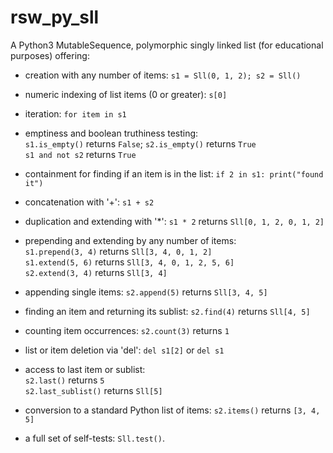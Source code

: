 # rsw_py_sll
A Python3 MutableSequence, polymorphic singly linked list (for educational purposes) offering:

* creation with any number of items: `s1 = Sll(0, 1, 2); s2 = Sll()`

* numeric indexing of list items (0 or greater): `s[0]`

* iteration: `for item in s1`

* emptiness and boolean truthiness testing:<br>
          `s1.is_empty()` returns `False`; `s2.is_empty()` returns `True`<br>
		  `s1 and not s2` returns `True`

* containment for finding if an item is in the list: `if 2 in s1: print("found it")`

* concatenation with '+': `s1 + s2`

* duplication and extending with '*': `s1 * 2` returns `Sll[0, 1, 2, 0, 1, 2]`

* prepending and extending by any number of items:<br>
    `s1.prepend(3, 4)` returns `Sll[3, 4, 0, 1, 2]`<br>
    `s1.extend(5, 6)` returns `Sll[3, 4, 0, 1, 2, 5, 6]`<br>
    `s2.extend(3, 4)` returns `Sll[3, 4]`

* appending single items: `s2.append(5)` returns `Sll[3, 4, 5]`

* finding an item and returning its sublist: `s2.find(4)` returns `Sll[4, 5]`

* counting item occurrences: `s2.count(3)` returns `1`

* list or item deletion via 'del': `del s1[2]` or `del s1`

* access to last item or sublist:<br>
    `s2.last()` returns `5`<br>
    `s2.last_sublist()` returns `Sll[5]`

* conversion to a standard Python list of items: `s2.items()` returns `[3, 4, 5]`

* a full set of self-tests: `Sll.test()`.
